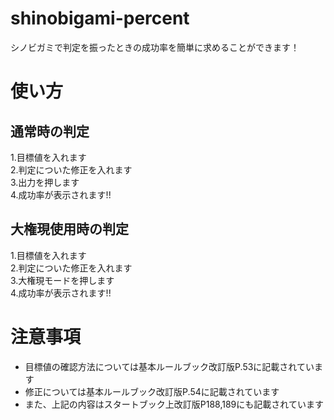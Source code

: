 # shinobigami-percent
シノビガミで判定を振ったときの成功率を簡単に求めることができます！
# 使い方
## 通常時の判定
1.目標値を入れます<br>
2.判定についた修正を入れます<br>
3.出力を押します<br>
4.成功率が表示されます!!
## 大権現使用時の判定
1.目標値を入れます<br>
2.判定についた修正を入れます<br>
3.大権現モードを押します<br>
4.成功率が表示されます!!
# 注意事項
* 目標値の確認方法については基本ルールブック改訂版P.53に記載されています
* 修正については基本ルールブック改訂版P.54に記載されています
* また、上記の内容はスタートブック上改訂版P188,189にも記載されています